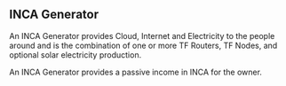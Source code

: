 ## INCA Generator

An INCA Generator provides Cloud, Internet and Electricity to the people around and is the combination of one or more TF Routers, TF Nodes, and optional solar electricity production. 

An INCA Generator provides a passive income in INCA for the owner.